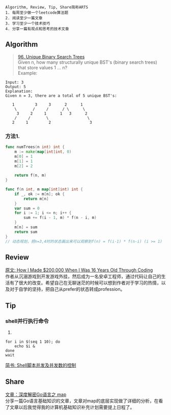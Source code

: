 ```
Algorithm, Review, Tip, Share简称ARTS
1. 每周至少做一个leetcode算法题
2. 阅读至少一篇文章
3. 学习至少一个技术技巧
4. 分享一篇有观点和思考的技术文章
```
## Algorithm
> [96. Unique Binary Search Trees](https://leetcode.com/problems/unique-binary-search-trees/)  
Given n, how many structurally unique BST's (binary search trees) that store values 1 ... n?  
Example:  
```
Input: 3
Output: 5
Explanation:
Given n = 3, there are a total of 5 unique BST's:

   1         3     3      2      1
    \       /     /      / \      \
     3     2     1      1   3      2
    /     /       \                 \
   2     1         2                 3
```
### 方法1.
```go
func numTrees(n int) int {
    m := make(map[int]int, 0)
    m[0] = 1
    m[1] = 1
    m[2] = 2
    
    return f(n, m)
}

func f(n int, m map[int]int) int {
    if _, ok := m[n]; ok {
        return m[n]
    }
    var sum = 0
    for i := 1; i <= n; i++ {
        sum += f(i - 1, m) * f(n - i, m)
    }
    m[n] = sum
    return sum
}
// 动态规划，把n=3,4时的状态画出来可以观察到f(n) = f(i-1) * f(n-i) (i >= 1)
```
## Review
[原文: How I Made $200,000 When I Was 16 Years Old Through Coding](https://medium.com/tech-product-and-life/how-i-made-200-000-when-i-was-16-years-old-304f0e87cfb6)  
作者从沉溺游戏到开发游戏外挂，然后成为一名安卓工程师，通过代码让自己的生活有了很大的改变。希望自己在无聊迷茫的时候可以想到作者对于学习的热情，以及对于自学的坚持，把自己从prefer的状态转成profession。

## Tip
### shell并行执行命令
1. 
```shell
for i in $(seq 1 10); do
    echo $i &
done
wait
```

[简书: Shell脚本并发及并发数的控制](https://www.jianshu.com/p/701952ffb755)
## Share
[文章：深度解密Go语言之 map](https://juejin.im/post/5ce4dd5ae51d4558936a9fde)  
分享一篇Go语言基础知识的文章，文章对map的底层实现做了详细的分析，在看了文章以后我觉得我的计算机基础知识补充计划需要提上日程了。